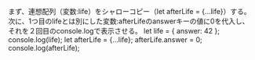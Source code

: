 まず、連想配列（変数:life）をシャローコピー（let afterLife = {...life}）する。
次に、1つ目のlifeとは別にした変数:afterLifeのanswerキーの値に0を代入し、それを２回目のconsole.logで表示させる。
    let life = { answer: 42 };
    console.log(life);
    let afterLife = {...life};
    afterLife.answer = 0;
    console.log(afterLife);
